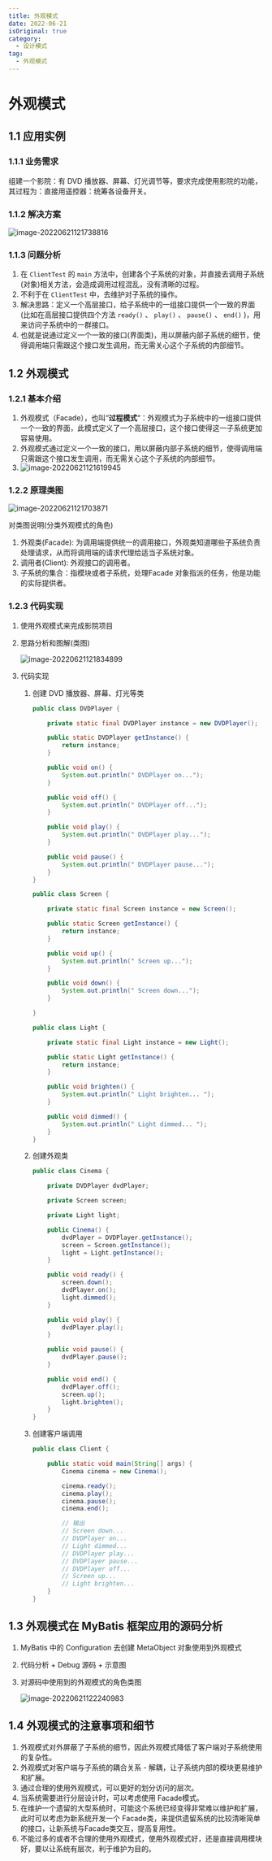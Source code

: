 ```yaml
---
title: 外观模式
date: 2022-06-21
isOriginal: true
category:
  - 设计模式
tag:
  - 外观模式
---
```


# 外观模式
<!-- more -->

## 1.1 应用实例

### 1.1.1 业务需求

组建一个影院：有 DVD 播放器、屏幕、灯光调节等，要求完成使用影院的功能，其过程为：直接用遥控器：统筹各设备开关。

### 1.1.2 解决方案

![image-20220621121738816](https://chen-coding.oss-cn-shenzhen.aliyuncs.com/rearend/designPattern/facade_start/image-20220621121738816.png?versionId=CAEQLBiBgMD2.4KSjBgiIGYwNDdkOTRhZjUyMTRhMWQ5NTA1NmYxOTYzYWIzZWZh)

### 1.1.3 问题分析

1. 在 `ClientTest` 的 `main` 方法中，创建各个子系统的对象，并直接去调用子系统(对象)相关方法，会造成调用过程混乱，没有清晰的过程。
2. 不利于在 `ClientTest` 中，去维护对子系统的操作。
3. 解决思路：定义一个高层接口，给子系统中的一组接口提供一个一致的界面(比如在高层接口提供四个方法 `ready()` 、 `play()` 、 `pause()` 、 `end()` )，用来访问子系统中的一群接口。
4. 也就是说通过定义一个一致的接口(界面类)，用以屏蔽内部子系统的细节，使得调用端只需跟这个接口发生调用，而无需关心这个子系统的内部细节。

## 1.2 外观模式

### 1.2.1 基本介绍

1. 外观模式（Facade），也叫“**过程模式**“：外观模式为子系统中的一组接口提供一个一致的界面，此模式定义了一个高层接口，这个接口使得这一子系统更加容易使用。
2. 外观模式通过定义一个一致的接口，用以屏蔽内部子系统的细节，使得调用端只需跟这个接口发生调用，而无需关心这个子系统的内部细节。
3. ![image-20220621121619945](https://chen-coding.oss-cn-shenzhen.aliyuncs.com/rearend/designPattern/facade_start/image-20220621121619945.png?versionId=CAEQLBiBgICA.YKSjBgiIDhlYTIxZDQwYzk1MzQxZWU5M2NkZDc1Njg0YTE0ODRi)

### 1.2.2 原理类图

![image-20220621121703871](https://chen-coding.oss-cn-shenzhen.aliyuncs.com/rearend/designPattern/facade_start/image-20220621121703871.png?versionId=CAEQLBiBgID5.YKSjBgiIDcyODE5Y2ZkNGIxMjQxN2NhZTFmMGUzOWQ1YmE4ZWRj)

对类图说明(分类外观模式的角色)
1. 外观类(Facade): 为调用端提供统一的调用接口，外观类知道哪些子系统负责处理请求，从而将调用端的请求代理给适当子系统对象。
2. 调用者(Client): 外观接口的调用者。
3. 子系统的集合：指模块或者子系统，处理Facade 对象指派的任务，他是功能的实际提供者。

### 1.2.3 代码实现

1. 使用外观模式来完成影院项目

2. 思路分析和图解(类图)

   ![image-20220621121834899](https://chen-coding.oss-cn-shenzhen.aliyuncs.com/rearend/designPattern/facade_start/image-20220621121834899.png?versionId=CAEQLBiBgMCG.IKSjBgiIGM0MjljOTdmZTY0NjRjMmNhZjY2MjU1N2NhZTkyY2Q2)

3. 代码实现

   1. 创建 DVD 播放器、屏幕、灯光等类

      ```java
      public class DVDPlayer {
      
          private static final DVDPlayer instance = new DVDPlayer();
      
          public static DVDPlayer getInstance() {
              return instance;
          }
      
          public void on() {
              System.out.println(" DVDPlayer on...");
          }
      
          public void off() {
              System.out.println(" DVDPlayer off...");
          }
      
          public void play() {
              System.out.println(" DVDPlayer play...");
          }
      
          public void pause() {
              System.out.println(" DVDPlayer pause...");
          }
      }
      ```

      ```java
      public class Screen {
      
          private static final Screen instance = new Screen();
      
          public static Screen getInstance() {
              return instance;
          }
      
          public void up() {
              System.out.println(" Screen up...");
          }
      
          public void down() {
              System.out.println(" Screen down...");
          }
      
      }
      ```

      ```java
      public class Light {
      
          private static final Light instance = new Light();
      
          public static Light getInstance() {
              return instance;
          }
      
          public void brighten() {
              System.out.println(" Light brighten... ");
          }
      
          public void dimmed() {
              System.out.println(" Light dimmed... ");
          }
      }
      
      ```

   2. 创建外观类

      ```java
      public class Cinema {
      
          private DVDPlayer dvdPlayer;
      
          private Screen screen;
      
          private Light light;
      
          public Cinema() {
              dvdPlayer = DVDPlayer.getInstance();
              screen = Screen.getInstance();
              light = Light.getInstance();
          }
      
          public void ready() {
              screen.down();
              dvdPlayer.on();
              light.dimmed();
          }
      
          public void play() {
              dvdPlayer.play();
          }
      
          public void pause() {
              dvdPlayer.pause();
          }
      
          public void end() {
              dvdPlayer.off();
              screen.up();
              light.brighten();
          }
      }
      ```

   3. 创建客户端调用

      ```java
      public class Client {
      
          public static void main(String[] args) {
              Cinema cinema = new Cinema();
      
              cinema.ready();
              cinema.play();
              cinema.pause();
              cinema.end();
      
              // 输出
              // Screen down...
              // DVDPlayer on...
              // Light dimmed...
              // DVDPlayer play...
              // DVDPlayer pause...
              // DVDPlayer off...
              // Screen up...
              // Light brighten...
          }
      }
      ```

## 1.3 外观模式在 MyBatis 框架应用的源码分析

1. MyBatis 中的 Configuration 去创建 MetaObject 对象使用到外观模式

2. 代码分析 + Debug 源码 + 示意图

3. 对源码中使用到的外观模式的角色类图

   ![image-20220621122240983](https://chen-coding.oss-cn-shenzhen.aliyuncs.com/rearend/designPattern/facade_start/image-20220621122240983.png?versionId=CAEQLBiBgMD6.oKSjBgiIDMwZjEzNjQ5ZGQ5YzRkMjVhMzY5MDYzNzUwM2NhNjAz)


## 1.4 外观模式的注意事项和细节

1. 外观模式对外屏蔽了子系统的细节，因此外观模式降低了客户端对子系统使用的复杂性。
2. 外观模式对客户端与子系统的耦合关系 - 解耦，让子系统内部的模块更易维护和扩展。
3. 通过合理的使用外观模式，可以更好的划分访问的层次。
4. 当系统需要进行分层设计时，可以考虑使用 Facade模式。
5. 在维护一个遗留的大型系统时，可能这个系统已经变得非常难以维护和扩展，此时可以考虑为新系统开发一个 Facade类，来提供遗留系统的比较清晰简单的接口，让新系统与Facade类交互，提高复用性。
6. 不能过多的或者不合理的使用外观模式，使用外观模式好，还是直接调用模块好，要以让系统有层次，利于维护为目的。
